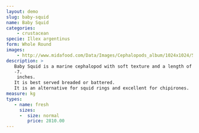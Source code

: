 ```yaml
---
layout: demo
slug: baby-squid
name: Baby Squid
categories:
    - crustacean
specie: Illex argentinus
form: Whole Round
images:
    - http://www.midafood.com/Data/Images/Cephalopods_album/1024x1024/54acdb77e60ec196.jpg
description: >
   Baby Squid is a marine cephalopod with soft texture and a length of about 3.
   -7.
    inches.
   It is best served breaded or battered.
   It is an alternative for squid rings and excellent for chipirones.
measure: kg
types:
   - name: fresh
     sizes:
     -  size: normal
        price: 2810.00
---
```

